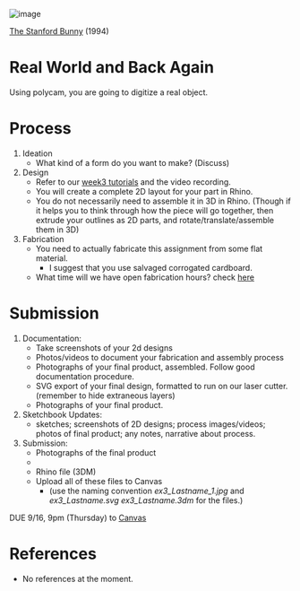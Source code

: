 ![image](https://user-images.githubusercontent.com/1598545/134498035-b185efc3-02ab-4530-87c3-0a28f6f60ee5.png)

[The Stanford Bunny](http://graphics.stanford.edu/data/3Dscanrep/) (1994)

# Real World and Back Again

Using polycam, you are going to digitize a real object. 

# Process
1. Ideation
   - What kind of a form do you want to make? (Discuss)
2. Design
   - Refer to our [week3 tutorials](../sessions/week3.md) and the video recording.
   - You will create a complete 2D layout for your part in Rhino. 
   - You do not necessarily need to assemble it in 3D in Rhino. (Though if it helps you to think through how the piece will go together, then extrude your outlines as 2D parts, and rotate/translate/assemble them in 3D)
3. Fabrication
   - You need to actually fabricate this assignment from some flat material. 
     -  I suggest that you use salvaged corrogated cardboard.
   - What time will we have open fabrication hours? check [here](https://github.com/roberttwomey/unl-digifab/blob/master/sessions/week3.md#office-hours)

# Submission
1. Documentation:
   - Take screenshots of your 2d designs
   - Photos/videos to document your fabrication and assembly process
   - Photographs of your final product, assembled. Follow good documentation procedure.
   - SVG export of your final design, formatted to run on our laser cutter. (remember to hide extraneous layers)
   - Photographs of your final product.
2. Sketchbook Updates:
   - sketches; screenshots of 2D designs; process images/videos; photos of final product; any notes, narrative about process.
3. Submission: 
   - Photographs of the final product
   - 
   - Rhino file (3DM)
   - Upload all of these files to Canvas
     - (use the naming convention _ex3_Lastname_1.jpg_ and _ex3_Lastname.svg_ _ex3_Lastname.3dm_ for the files.)

DUE 9/16, 9pm (Thursday) to [Canvas](https://canvas.unl.edu/courses/114938/assignments/1086825)

# References
- No references at the moment.
